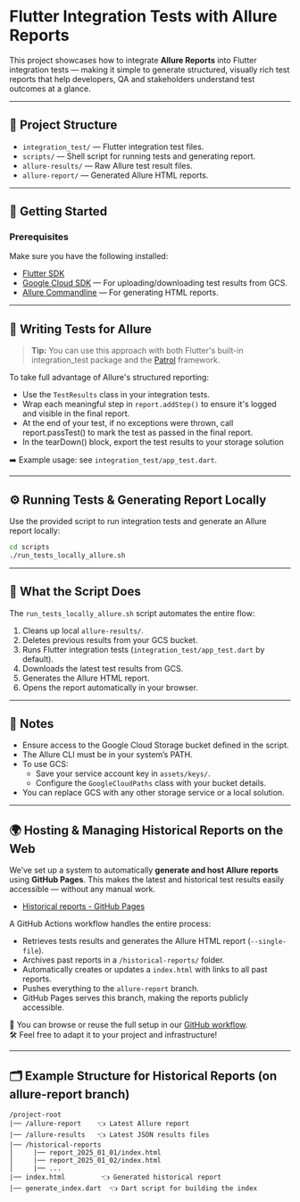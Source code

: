 # Flutter Integration Tests with Allure Reports

This project showcases how to integrate **Allure Reports** into Flutter integration tests — making it simple to generate structured, visually rich test reports that help developers, QA and stakeholders understand test outcomes at a glance.

---

## 📁 Project Structure

- `integration_test/` — Flutter integration test files.
- `scripts/` — Shell script for running tests and generating report.
- `allure-results/` — Raw Allure test result files.
- `allure-report/` — Generated Allure HTML reports.

---

## 🚀 Getting Started

### Prerequisites

Make sure you have the following installed:

- [Flutter SDK](https://flutter.dev/docs/get-started/install)
- [Google Cloud SDK](https://cloud.google.com/sdk/docs/install) — For uploading/downloading test results from GCS.
- [Allure Commandline](https://docs.qameta.io/allure/#_installing_a_commandline) — For generating HTML reports.

---

## 🧪 Writing Tests for Allure

> **Tip:** You can use this approach with both Flutter's built-in integration_test package and the [Patrol](https://patrol.leancode.co/) framework.


To take full advantage of Allure's structured reporting:

- Use the `TestResults` class in your integration tests.
- Wrap each meaningful step in `report.addStep()` to ensure it's logged and visible in the final report.
- At the end of your test, if no exceptions were thrown, call report.passTest() to mark the test as passed in the final report.
- In the tearDown() block, export the test results to your storage solution

➡️ Example usage: see `integration_test/app_test.dart`.

---

## ⚙️ Running Tests & Generating Report Locally

Use the provided script to run integration tests and generate an Allure report locally:

```bash
cd scripts
./run_tests_locally_allure.sh
```

---

## 🔄 What the Script Does

The `run_tests_locally_allure.sh` script automates the entire flow:

1. Cleans up local `allure-results/`.
2. Deletes previous results from your GCS bucket.
3. Runs Flutter integration tests (`integration_test/app_test.dart` by default).
4. Downloads the latest test results from GCS.
5. Generates the Allure HTML report.
6. Opens the report automatically in your browser.

---

## 📌 Notes

- Ensure access to the Google Cloud Storage bucket defined in the script.
- The Allure CLI must be in your system’s PATH.
- To use GCS:
  - Save your service account key in `assets/keys/`.
  - Configure the `GoogleCloudPaths` class with your bucket details.
- You can replace GCS with any other storage service or a local solution.

---

## 🌍 Hosting & Managing Historical Reports on the Web

We’ve set up a system to automatically **generate and host Allure reports** using **GitHub Pages**. This makes the latest and historical test results easily accessible — without any manual work.

- [Historical reports - GitHub Pages](https://ideal-carnival-kr6ykzj.pages.github.io/)

A GitHub Actions workflow handles the entire process:

- Retrieves tests results and generates the Allure HTML report (`--single-file`).
- Archives past reports in a `/historical-reports/` folder.
- Automatically creates or updates a `index.html` with links to all past reports.
- Pushes everything to the `allure-report` branch.
- GitHub Pages serves this branch, making the reports publicly accessible.

📎 You can browse or reuse the full setup in our [GitHub workflow](https://github.com/VGVentures/allure_reports/blob/main/.github/workflows/run-allure-report.yml).  
🛠️ Feel free to adapt it to your project and infrastructure!

---

## 🗂️ Example Structure for Historical Reports (on allure-report branch)

```
/project-root
|── /allure-report    👈 Latest Allure report
|── /allure-results   👈 Latest JSON results files
|── /historical-reports
│     |── report_2025_01_01/index.html
│     |── report_2025_01_02/index.html
│     |── ...
|── index.html         👈 Generated historical report
|── generate_index.dart  👈 Dart script for building the index
```
